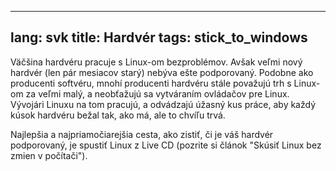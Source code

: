 
---
lang: svk
title: Hardvér
tags: stick_to_windows
---

Väčšina hardvéru pracuje s Linux-om bezproblémov. Avšak veľmi nový hardvér (len pár mesiacov starý) nebýva ešte podporovaný. Podobne ako producenti softvéru, mnohí producenti hardvéru stále považujú trh s Linux-om za veľmi malý, a neobťažujú sa vytváraním ovládačov pre Linux. Vývojári Linuxu na tom pracujú, a odvádzajú úžasný kus práce, aby každý kúsok hardvéru bežal tak, ako má, ale to chvíľu trvá.

Najlepšia a najpriamočiarejšia cesta, ako zistiť, či je váš hardvér podporovaný, je spustiť Linux z Live CD (pozrite si článok "Skúsiť Linux bez zmien v počítači").

